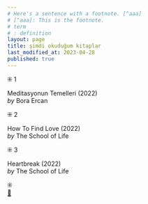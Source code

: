 ```yaml
---
# Here's a sentence with a footnote. [^aaa]
# [^aaa]: This is the footnote.
# term
# : definition
layout: page  
title: şimdi okuduğum kitaplar  
last_modified_at: 2023-04-28
published: true  
---
```


⁜ 1   
      
Meditasyonun Temelleri (2022)  
<i> by </i> Bora Ercan  

⁜ 2  

How To Find Love (2022)  
<i> by </i> The School of Life  

⁜ 3  

Heartbreak (2022)  
<i> by </i> The School of Life  


⁜  
[🍃](https://www.nonfictionbooks.xyz/now.html "şimdi okuduğum kitaplar")

  
